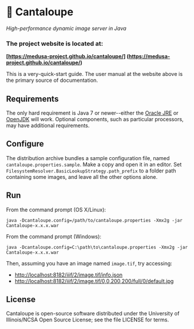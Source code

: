 # 🍈 Cantaloupe

*High-performance dynamic image server in Java*

### The project website is located at:
**[https://medusa-project.github.io/cantaloupe/]
(https://medusa-project.github.io/cantaloupe/)**

This is a very-quick-start guide. The user manual at the website above is
the primary source of documentation.

## Requirements

The only hard requirement is Java 7 or newer--either the
[Oracle JRE](https://www.java.com/en/) or
[OpenJDK](http://openjdk.java.net/install/index.html) will work. Optional
components, such as particular processors, may have additional requirements.

## Configure

The distribution archive bundles a sample configuration file, named
`cantaloupe.properties.sample`. Make a copy and open it in an editor. Set
`FilesystemResolver.BasicLookupStrategy.path_prefix` to a folder path
containing some images, and leave all the other options alone.

## Run

From the command prompt (OS X/Linux):

    java -Dcantaloupe.config=/path/to/cantaloupe.properties -Xmx2g -jar Cantaloupe-x.x.x.war

From the command prompt (Windows):

    java -Dcantaloupe.config=C:\path\to\cantaloupe.properties -Xmx2g -jar Cantaloupe-x.x.x.war

Then, assuming you have an image named `image.tif`, try accessing:

* [http://localhost:8182/iiif/2/image.tif/info.json](http://localhost:8182/iiif/2/image.tif/info.json)
* [http://localhost:8182/iiif/2/image.tif/0,0,200,200/full/0/default.jpg](http://localhost:8182/iiif/2/image.tif/0,0,200,200/full/0/default.jpg)

## License

Cantaloupe is open-source software distributed under the University of
Illinois/NCSA Open Source License; see the file LICENSE for terms.
